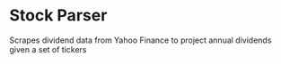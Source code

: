 # Stock Parser

Scrapes dividend data from Yahoo Finance to project annual dividends given a set of tickers
